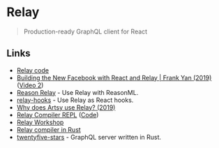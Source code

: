 # Relay

> Production-ready GraphQL client for React

## Links

* [Relay code](https://github.com/facebook/relay)
* [Building the New Facebook with React and Relay \| Frank Yan \(2019\)](https://www.youtube.com/watch?v=9JZHodNR184&list=PLPxbbTqCLbGHPxZpw4xj_Wwg8-fdNxJRh&index=3) \([Video 2](https://developers.facebook.com/videos/2019/building-the-new-facebookcom-with-react-graphql-and-relay/)\)
* [Reason Relay](https://github.com/zth/reason-relay) - Use Relay with ReasonML.
* [relay-hooks](https://github.com/relay-tools/relay-hooks) - Use Relay as React hooks.
* [Why does Artsy use Relay? \(2019\)](https://artsy.github.io/blog/2019/04/10/omakase-relay/)
* [Relay Compiler REPL](https://relay-compiler-repl.netlify.app/) \([Code](https://github.com/n1ru4l/relay-compiler-repl)\)
* [Relay Workshop](https://github.com/sibelius/relay-workshop)
* [Relay compiler in Rust](https://github.com/facebook/relay/tree/master/compiler/crates/relay-lsp/src)
* [twentyfive-stars](https://github.com/phated/twentyfive-stars) - GraphQL server written in Rust.

